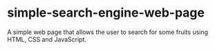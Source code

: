 # simple-search-engine-web-page
A simple web page that allows the user to search for some fruits using HTML, CSS and JavaScript.
